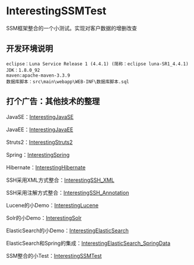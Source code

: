 # InterestingSSMTest

SSM框架整合的一个小测试。实现对客户数据的增删改查

## 开发环境说明
	eclipse：Luna Service Release 1 (4.4.1) (简称：eclipse luna-SR1_4.4.1)
	JDK：1.8.0_92
	maven:apache-maven-3.3.9
	数据库脚本：src\main\webapp\WEB-INF\数据库脚本.sql

## 打个广告：其他技术的整理
JavaSE：[InterestingJavaSE](https://github.com/gongchuanjing/InterestingJavaSE.git)

JavaEE：[InterestingJavaEE](https://github.com/gongchuanjing/InterestingJavaEE.git)

Struts2：[InterestingStruts2](https://github.com/gongchuanjing/InterestingStruts2.git)

Spring：[InterestingSpring](https://github.com/gongchuanjing/InterestingSpring.git)

Hibernate：[InterestingHibernate](https://github.com/gongchuanjing/InterestingHibernate.git)

SSH采用XML方式整合：[InterestingSSH_XML](https://github.com/gongchuanjing/InterestingSSH_XML.git)

SSH采用注解方式整合：[InterestingSSH_Annotation](https://github.com/gongchuanjing/InterestingSSH_Annotation.git)

Lucene的小Demo：[InterestingLucene](https://github.com/gongchuanjing/InterestingLucene.git)

Solr的小Demo：[InterestingSolr](https://github.com/gongchuanjing/InterestingSolr.git)

ElasticSearch的小Demo：[InterestingElasticSearch](https://github.com/gongchuanjing/InterestingElasticSearch.git)

ElasticSearch和Spring的集成：[InterestingElasticSearch_SpringData](https://github.com/gongchuanjing/InterestingElasticSearch_SpringData.git)

SSM整合的小Test：[InterestingSSMTest](https://github.com/gongchuanjing/InterestingSSMTest.git)